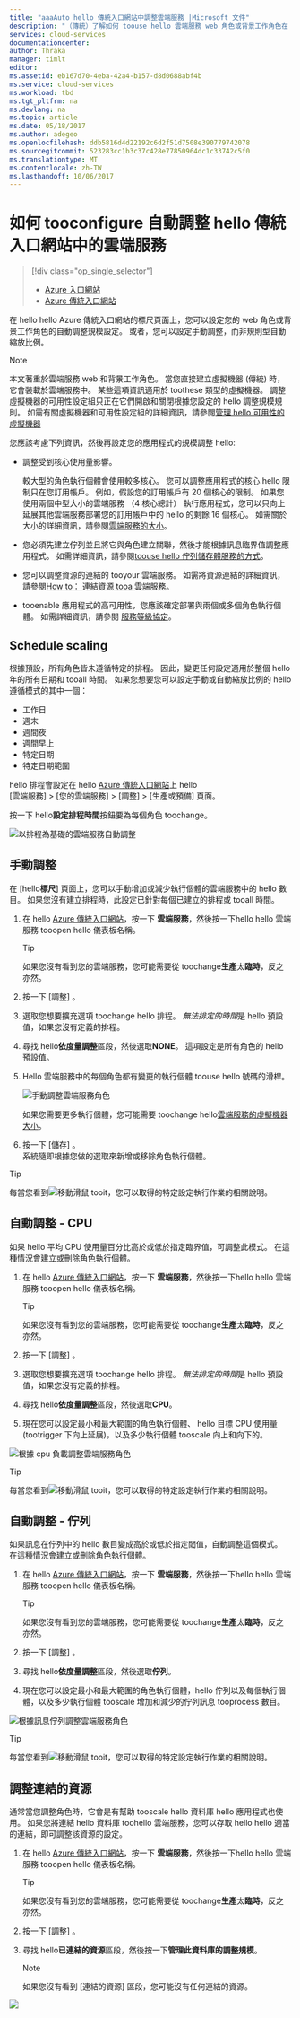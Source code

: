 ```yaml
---
title: "aaaAuto hello 傳統入口網站中調整雲端服務 |Microsoft 文件"
description: "（傳統）了解如何 toouse hello 雲端服務 web 角色或背景工作角色在 Azure 傳統入口網站 tooconfigure 自動調整規模規則。"
services: cloud-services
documentationcenter: 
author: Thraka
manager: timlt
editor: 
ms.assetid: eb167d70-4eba-42a4-b157-d8d0688abf4b
ms.service: cloud-services
ms.workload: tbd
ms.tgt_pltfrm: na
ms.devlang: na
ms.topic: article
ms.date: 05/18/2017
ms.author: adegeo
ms.openlocfilehash: ddb5816d4d22192c6d2f51d7508e390779742078
ms.sourcegitcommit: 523283cc1b3c37c428e77850964dc1c33742c5f0
ms.translationtype: MT
ms.contentlocale: zh-TW
ms.lasthandoff: 10/06/2017
---
```

# <a name="how-tooconfigure-auto-scaling-for-a-cloud-service-in-hello-classic-portal"></a>如何 tooconfigure 自動調整 hello 傳統入口網站中的雲端服務
> [!div class="op_single_selector"]
> * [Azure 入口網站](cloud-services-how-to-scale-portal.md)
> * [Azure 傳統入口網站](cloud-services-how-to-scale.md)

在 hello hello Azure 傳統入口網站的標尺頁面上，您可以設定您的 web 角色或背景工作角色的自動調整規模設定。 或者，您可以設定手動調整，而非規則型自動縮放比例。

> [!NOTE]
> 本文著重於雲端服務 web 和背景工作角色。 當您直接建立虛擬機器 (傳統) 時，它會裝載於雲端服務中。 某些這項資訊適用於 toothese 類型的虛擬機器。 調整虛擬機器的可用性設定組只正在它們開啟和關閉根據您設定的 hello 調整規模規則。 如需有關虛擬機器和可用性設定組的詳細資訊，請參閱[管理 hello 可用性的虛擬機器](../virtual-machines/windows/classic/configure-availability.md?toc=%2fazure%2fvirtual-machines%2fwindows%2fclassic%2ftoc.json)

您應該考慮下列資訊，然後再設定您的應用程式的規模調整 hello:

* 調整受到核心使用量影響。

    較大型的角色執行個體會使用較多核心。 您可以調整應用程式的核心 hello 限制只在您訂用帳戶。 例如，假設您的訂用帳戶有 20 個核心的限制。 如果您使用兩個中型大小的雲端服務 （4 核心總計） 執行應用程式，您可以只向上延展其他雲端服務部署您的訂用帳戶中的 hello 的剩餘 16 個核心。 如需關於大小的詳細資訊，請參閱[雲端服務的大小](cloud-services-sizes-specs.md)。

* 您必須先建立佇列並且將它與角色建立關聯，然後才能根據訊息臨界值調整應用程式。 如需詳細資訊，請參閱[toouse hello 佇列儲存體服務的方式](../storage/queues/storage-dotnet-how-to-use-queues.md)。

* 您可以調整資源的連結的 tooyour 雲端服務。 如需將資源連結的詳細資訊，請參閱[How to： 連結資源 tooa 雲端服務](cloud-services-how-to-manage.md#how-to-link-a-resource-to-a-cloud-service)。

* tooenable 應用程式的高可用性，您應該確定部署與兩個或多個角色執行個體。 如需詳細資訊，請參閱 [服務等級協定](https://azure.microsoft.com/support/legal/sla/)。

## <a name="schedule-scaling"></a>Schedule scaling
根據預設，所有角色皆未遵循特定的排程。 因此，變更任何設定適用於整個 hello 年的所有日期和 tooall 時間。 如果您想要您可以設定手動或自動縮放比例的 hello 遵循模式的其中一個：

* 工作日
* 週末
* 週間夜
* 週間早上
* 特定日期
* 特定日期範圍

hello 排程會設定在 hello [Azure 傳統入口網站](https://manage.windowsazure.com/)上 hello  
[雲端服務] > \[您的雲端服務\] > [調整] > \[生產或預備\] 頁面。

按一下 hello**設定排程時間**按鈕要為每個角色 toochange。

![以排程為基礎的雲端服務自動調整][scale_schedules]

## <a name="manual-scale"></a>手動調整
在 [hello**標尺**] 頁面上，您可以手動增加或減少執行個體的雲端服務中的 hello 數目。 如果您沒有建立排程時，此設定已針對每個已建立的排程或 tooall 時間。

1. 在 hello [Azure 傳統入口網站](https://manage.windowsazure.com/)，按一下 **雲端服務**，然後按一下hello hello 雲端服務 tooopen hello 儀表板名稱。
   
   > [!TIP]
   > 如果您沒有看到您的雲端服務，您可能需要從 toochange**生產**太**臨時**，反之亦然。

2. 按一下 [調整] 。
3. 選取您想要擴充選項 toochange hello 排程。 *無法排定的時間*是 hello 預設值，如果您沒有定義的排程。
4. 尋找 hello**依度量調整**區段，然後選取**NONE**。 這項設定是所有角色的 hello 預設值。
5. Hello 雲端服務中的每個角色都有變更的執行個體 toouse hello 號碼的滑桿。
   
    ![手動調整雲端服務角色][manual_scale]
   
    如果您需要更多執行個體，您可能需要 toochange hello[雲端服務的虛擬機器大小](cloud-services-sizes-specs.md)。
6. 按一下 [儲存] 。  
   系統隨即根據您做的選取來新增或移除角色執行個體。

> [!TIP]
> 每當您看到![][tip_icon]移動滑鼠 tooit，您可以取得的特定設定執行作業的相關說明。

## <a name="automatic-scale---cpu"></a>自動調整 - CPU
如果 hello 平均 CPU 使用量百分比高於或低於指定臨界值，可調整此模式。 在這種情況會建立或刪除角色執行個體。

1. 在 hello [Azure 傳統入口網站](https://manage.windowsazure.com/)，按一下 **雲端服務**，然後按一下hello hello 雲端服務 tooopen hello 儀表板名稱。
   
   > [!TIP]
   > 如果您沒有看到您的雲端服務，您可能需要從 toochange**生產**太**臨時**，反之亦然。

2. 按一下 [調整] 。
3. 選取您想要擴充選項 toochange hello 排程。 *無法排定的時間*是 hello 預設值，如果您沒有定義的排程。
4. 尋找 hello**依度量調整**區段，然後選取**CPU**。
5. 現在您可以設定最小和最大範圍的角色執行個體、 hello 目標 CPU 使用量 (tootrigger 下向上延展)，以及多少執行個體 tooscale 向上和向下的。

![根據 cpu 負載調整雲端服務角色][cpu_scale]

> [!TIP]
> 每當您看到![][tip_icon]移動滑鼠 tooit，您可以取得的特定設定執行作業的相關說明。

## <a name="automatic-scale---queue"></a>自動調整 - 佇列
如果訊息在佇列中的 hello 數目變成高於或低於指定閾值，自動調整這個模式。 在這種情況會建立或刪除角色執行個體。

1. 在 hello [Azure 傳統入口網站](https://manage.windowsazure.com/)，按一下 **雲端服務**，然後按一下hello hello 雲端服務 tooopen hello 儀表板名稱。
   
   > [!TIP]
   > 如果您沒有看到您的雲端服務，您可能需要從 toochange**生產**太**臨時**，反之亦然。

2. 按一下 [調整] 。
3. 尋找 hello**依度量調整**區段，然後選取**佇列**。
4. 現在您可以設定最小和最大範圍的角色執行個體，hello 佇列以及每個執行個體，以及多少執行個體 tooscale 增加和減少的佇列訊息 tooprocess 數目。

![根據訊息佇列調整雲端服務角色][queue_scale]

> [!TIP]
> 每當您看到![][tip_icon]移動滑鼠 tooit，您可以取得的特定設定執行作業的相關說明。

## <a name="scale-linked-resources"></a>調整連結的資源
通常當您調整角色時，它會是有幫助 tooscale hello 資料庫 hello 應用程式也使用。 如果您將連結 hello 資料庫 toohello 雲端服務，您可以存取 hello hello 適當的連結，即可調整該資源的設定。

1. 在 hello [Azure 傳統入口網站](https://manage.windowsazure.com/)，按一下 **雲端服務**，然後按一下hello hello 雲端服務 tooopen hello 儀表板名稱。
   
   > [!TIP]
   > 如果您沒有看到您的雲端服務，您可能需要從 toochange**生產**太**臨時**，反之亦然。

2. 按一下 [調整] 。
3. 尋找 hello**已連結的資源**區段，然後按一下**管理此資料庫的調整規模**。
   
   > [!NOTE]
   > 如果您沒有看到 [連結的資源] 區段，您可能沒有任何連結的資源。

![][linked_resource]

[manual_scale]: ./media/cloud-services-how-to-scale/manual-scale.png
[queue_scale]: ./media/cloud-services-how-to-scale/queue-scale.png
[cpu_scale]: ./media/cloud-services-how-to-scale/cpu-scale.png
[tip_icon]: ./media/cloud-services-how-to-scale/tip.png
[scale_schedules]: ./media/cloud-services-how-to-scale/schedules.png
[scale_popup]: ./media/cloud-services-how-to-scale/schedules-dialog.png
[linked_resource]: ./media/cloud-services-how-to-scale/linked-resources.png
